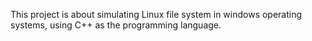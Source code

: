 This project is about simulating Linux file system in windows operating systems, using C++ as the programming language.
